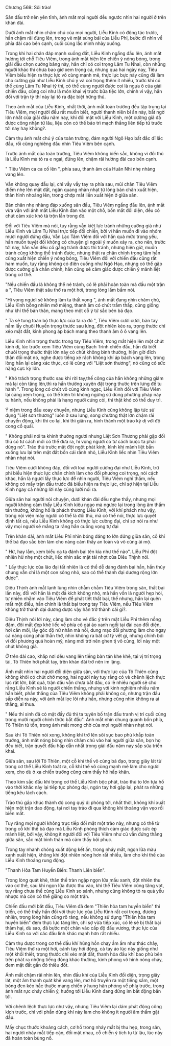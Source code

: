 




Chương 569: Sôi trào!


Sân đấu trở nên yên tĩnh, ánh mắt mọi người đều ngước nhìn hai người ở trên khán đài.

Dưới ánh mắt nhìn chăm chú của mọi người, Liễu Kình có động tác trước, hắn chậm rãi đứng lên, trong vẻ mặt sùng bái của Liễu Phỉ, bước đi nhìn về phía đài cao bên cạnh, cuối cùng lắc mình nhảy xuống.

Trong khi hai chân đáp mạnh xuống đất, Liễu Kinh ngẩng đầu lên, ánh mắt hướng tới chỗ Tiêu Viêm, trong ánh mắt hiện lên chiến ý nóng bỏng, trong giải đấu chọn cường bảng này, hắn chỉ có coi trọng Lâm Tu Nhai, còn những người khác thì chưa bao giờ xem trọng cả, nhưng qua hai ngày nay, Tiêu Viêm biểu hiện ra thực lực vô cùng mạnh mẽ, thực lực bực này cũng đã làm cho cường giả như Liễu Kình chú ý và coi trọng thêm ít nhiều, trước khi có thể cùng Lâm Tu Nhai tỷ thí, có thể cùng người được coi là ngựa ô của giải chiến đấu, cũng coi như là món khai vị trước bữa tiệc lớn, chính vì vậy, hắn đối với trận tỷ thí này lại tỏ ra đặc biệt hứng thú.

Theo ánh mắt của Liễu Kình, nhất thời, ánh mắt toàn trường đều tập trung tại Tiêu Viêm, mọi người đều rất muốn biết, người thanh niên bí ẩn này, bất ngờ lớn nhất của giải đấu năm nay, khi đối mặt với Liễu Kình, một cường giả đã được công nhận từ lâu, liệu còn có thể bảo trì mạch thắng liên tiếp từ trước tới nay hay không?.

Cảm thụ ánh mắt chú ý của toàn trường, đám người Ngô Hạo bất đắc dĩ lắc đầu, rồi cũng nghiêng đầu nhìn Tiêu Viêm bên cạnh.

Trước ánh mắt của toàn trường, Tiêu Viêm không biến sắc, không vì đối thủ là Liễu Kình mà tỏ ra e ngại, đứng lên, chậm rãi hướng đài cao bên cạnh.

" Tiêu Viêm ca ca cố lên ", phía sau, thanh âm của Huân Nhi nhẹ nhàng vang lên.

Vẫn không quay đầu lại, chỉ vẫy vẫy tay ra phía sau, mũi chân Tiêu Viêm điểm nhẹ lên mặt đất, ngân quang nhàn nhạt từ lòng bàn chân xuất hiện, thân hình nhoáng lên, trong chớp mắt liền xuất hiện ở giữa sân.

Bàn chân nhẹ nhàng đáp xuống sân đấu, Tiêu Viêm ngẩng đầu lên, ánh mắt vừa vặn với ánh mắt Liễu Kình đan vào một chỗ, bốn mắt đối diện, đều có chút cảm xúc khó tả trộn lẫn trong đó.

Đối với Tiêu Viêm mà nói, tuy rằng vẫn kiệt lực tránh những cường giả như Liễu Kình và Lâm Tu Nhai trực tiếp đối chiến, bởi vì hắn muốn đi vào nhóm mười người đứng đầu, Vẫn Lạc Tâm Viêm đối với hắn quá mức trọng yếu, hắn muốn tuyệt đối không có chuyện gì ngoài ý muốn xảy ra, cho nên, trước tới nay, hắn vẫn đều cố gắng tránh được thì tránh, nhưng hiện giờ, muốn tránh cũng không thể tránh được, nhưng thật ra chân chính trong tâm hắn cũng xuất hiện chiến ý nóng bỏng, Tiêu Viêm đối với chiến đấu cũng rất ham muốn, tuy rằng không có điên cuồng như Ngô Hạo, nhưng có thể gặp được cường giả chân chính, hắn cũng sẽ cảm giác được chiến ý mãnh liệt trong cơ thể.

"Nếu chiến đấu là không thể né tránh, có lẽ phải hoàn toàn mà đấu một trận a ", Tiêu Viêm thật sâu thở ra một hơi, trong lòng lẩm bẩm nói.

"Hi vọng ngươi sẽ không làm ta thất vọng ", ánh mắt đang nhìn chăm chú, Liễu Kình bỗng nhiên mở miệng, thanh âm có chút trầm thấp, cũng giống như khí thế bản thân, mang theo một cỗ ý tứ sắc bén bá đạo.

" Ta sẽ tung toàn bộ thực lực của ta ra đó ", Tiêu Viêm cười cười, bàn tay nắm lấy chuôi Huyền trọng thước sau lưng, đột nhiên kéo ra, trọng thước chỉ xéo mặt đất, kình phong áp bách mang theo thanh âm ô ô vang lên.

Liễu Kình nhìn trọng thước trong tay Tiêu Viêm, trong mắt hiện lên một chút kinh dị, lúc trước xem Tiêu Viêm cùng Bạch Trình chiến đấu, hắn đã biết chuôi trọng thước thật lớn này có chút không bình thường, hiện giờ đích thân đối mặt nó, nghe được tiếng xé rách không khí áp bách vang lên, trong lòng hắn lại càng xác thực, có lẽ cùng với "Liệt sơn thương", nó cũng có sức nặng cực kỳ lớn.

" Khó trách trọng thước sau khi rời tay,thế công của hắn không những giảm mà lại còn tăng lên,thì ra hắn thường xuyên đặt trọng thước trên lưng để tu hành ". Trong lòng có chút vô cùng kinh ngạc, Liễu Kình đối với Tiêu Viêm lại càng xem trọng, có thể kiên trì không ngừng sử dùng phương pháp này tu hành, nếu không phải là hạng người cứng cỏi, thì thật khó có thể duy trì.

Ý niệm trong đầu xoay chuyển, nhưng Liễu Kình cũng không lập tức sử dụng "Liệt sơn thương" luôn ở sau lưng, song chưởng thật lớn chậm rãi chuyển động, khi thì co lại, khi thì giãn ra, hình thành một trảo kỳ dị với độ cong cổ quái.

" Không phải nói ta khinh thường ngươi nhưng Liệt Sơn Thương phải gặp đối thủ có tư cách mới có thể đưa ra, hi vọng ngươi có tư cách buộc ta phải dùng nó". Trảo thủ trước mặt đột ngột phát kình, kình khí mãnh liệt bắn xuống lưu lại trên mặt đất bốn cái rãnh nhỏ, Liễu Kình liếc nhìn Tiêu Viêm nhàn nhạt nói.

Tiêu Viêm cười không đáp, đối với loại người cường đại như Liễu Kình, trừ phi biểu hiện thực lực chân chính làm cho đối phương coi trọng, nói cách khác, hắn là người lấy thực lực để nhìn người, Tiêu Viêm nghĩ thầm, nếu không có mấy trận đấu trước đã biểu hiện ra thực lực, chỉ sợ hiện tại Liễu Kình ngay cả những lời này cũng lười nói ra.

Giữa sân hai người nói chuyện, dưới khán đài đều nghe thấy, nhưng mọi người không cảm thấy Liễu Kình kiêu ngạo mà ngược lại trong lòng âm thầm tán thưởng, không hổ là phách thương Liễu Kình, với khí phách như vậy, trong nội viện mấy người có thể là đối thủ, mà có thể nói, thực lực quyết định tất cả, nếu Liễu Kình không có thực lực cường đại, chỉ sợ nói ra như vậy mọi người sẽ mắng ta rằng hắn cuồng vọng tự đại

Trên khán đài, ánh mắt Liễu Phỉ nhìn bóng dáng to lớn đứng giữa sân, cỗ khí thế bá đạo sắc bén làm cho nàng cảm thấy an toàn và vô cùng ái mộ.

" Hừ, hay lắm, xem biểu ca ta đánh bại tên kia như thế nào". Liễu Phỉ đột nhiên hừ nhẹ một chút, liếc nhìn sắc mặt tái nhợt của Diêu Thịnh nói.

" Lấy thực lực của lão đại tất nhiên là có thể dễ dàng đánh bại hắn, hắn thủy chung vẫn chỉ là một con sông nhỏ, sao có thể thành đại dương rộng lớn được".

Diêu Thịnh ánh mắt lạnh lùng nhìn chằm chằm Tiêu Viêm trong sân, thất bại lần này, đối với hắn là một đả kích không nhỏ, mà hắn vốn là người hẹp hòi, tự nhiên nhằm vào Tiêu Viêm để phát tiết thất bại, thế nhưng, hắn lại quên mất một điều, hắn chính là thất bại trong tay Tiêu Viêm, nếu Tiêu Viêm không trở thành đại dương được vậy hắn trở thành cái gì?.

Diêu Thịnh nói lời này, càng làm cho vẻ đắc ý trên mặt Liễu Phỉ thêm nồng đậm, đôi mắt đẹp khẽ liếc về phía cô gái áo xanh ngồi tại đài cao đối diện, hơi cắn môi, lấy góc độ nữ nhân mà nói, dung mạo đối phương làm cho ngay cả nàng cũng phải thẫn thờ, nhìn không ra bất cứ tỳ vết gì, nhưng chính bởi vì đối phương quá hoàn mỹ, nàng mới trở nên ghen tị vô cùng, lời này một chút không giả.

Ở trên đài cao, khắp nơi đều vang lên tiếng bàn tán khe khẽ, tại vị trí trọng tài, Tô Thiên hơi phất tay, trên khán đài trở nên im lặng.

Ánh mắt nhìn hai người đối diện giữa sân, với thực lực của Tô Thiên cũng không khỏi có chút chờ mong, hai người này tuy rằng có vẻ chênh lệch thực lực rất lớn, bất quá, trận đấu vẫn chưa bắt đầu, có lẽ nhiều người sẽ cho rằng Liễu Kình sẽ là người chiến thắng, nhưng với kinh nghiệm nhiều năm hắn biết, phần thắng của Tiêu Viêm không phải không có, nhưng trận đấu sắp diễn ra này, với ánh mắt lọc lõi như hắn, nhưng cũng nhìn không ra ai thắng, ai thua.

" Nếu thí sinh đã có mặt đầy đủ thì ta tuyên bố trận đấu tranh vị trí cuối cùng trong mười người chính thức bắt đầu". Ánh mắt nhìn chung quanh bốn phía, Tô Thiên từ tốn, trong ánh mắt mong chờ của mọi người nhàn nhạt nói.

Sau khi Tô Thiên nói xong, không khí trở lên sôi sục bao phủ khắp toàn trường, ánh mắt nóng bỏng nhìn chăm chú vào hai người giữa sân, bọn họ đều biết, trận quyết đấu hấp dẫn nhất trong giải đấu năm nay sắp sửa triển khai.

Giữa sân, sau lời Tô Thiên, một cỗ khí thế vô cùng bá đạo, trong giây lát từ trong cơ thể Liễu Kình toát ra, cỗ khí thế vô cùng mạnh mẽ làm cho người xem, cho dù ở xa chiến trường cũng cảm thấy hô hấp khăn.

Theo kim sắc đấu khí trong cơ thể Liễu Kình bộc phát, trảo thủ to lớn tựa hồ vào thời khắc này lại tiếp tục phóng đại, ngón tay hơi gập lại, phát ra những tiếng kêu lách cách.

Trảo thủ gấp khúc thành độ cong quỷ dị phóng tới, nhất thời, không khí xuất hiện một trận dao động, tại nơi tay trảo đi qua không khí thoáng vặn vẹo rồi biến mất.

Tuy rằng mọi người không trực tiếp đối mặt một trảo này, nhưng có thể từ trong cỗ khí thế bá đạo mà Liễu Kình phóng thích cảm giác được sức ép mãnh liệt, bởi vậy, không ít người đối với Tiêu Viêm như cũ vẫn đứng thẳng giữa sân, sắc mặt bình thản mà cảm thấy bội phục.

Trong tay nhanh chóng xuất động kết ấn, trong nháy mắt, ngọn lửa màu xanh xuất hiện, không khí đột nhiên nóng hơn rất nhiều, làm cho khí thế của Liễu Kình thoáng rung động.

"Thanh Hỏa Tam Huyền Biến: Thanh Liên biến".

Trong lòng quát khẽ, thân thể tràn ngập ngọn lửa mầu xanh, đột nhiên thu vào cơ thể, sau khi ngọn lửa được thu vào, khí thế Tiêu Viêm cũng tăng vọt, tuy rằng chưa thể cùng Liễu Kình so sánh, nhưng cũng không tỏ ra quá yếu nhược mà còn có thể giằng co một trận.

Chiến đấu mới bắt đầu, Tiêu Viêm đã đem "Thiên hỏa tam huyền biển" thi triển, có thể thấy hắn đối với thực lực của Liễu Kình rất coi trọng, đương nhiên, trong lòng hắn cũng rõ ràng, nếu không sử dụng "Thiên hỏa tam huyền biến" đem thực lực tăng lên, chỉ sợ vừa tiếp xúc, có lẽ sẽ bị thất bại thảm hại, dù sao, đã bước một chân vào cấp độ đấu vương, thực lực của Liễu Kình so với các đấu linh khác mạnh hơn rất nhiều.

Cảm thụ được trong cơ thể đấu khí hùng hồn chạy ầm ầm như thác chảy, Tiêu Viêm thở ra một hơi, cánh tay hơi động, cả tay áo lúc này giống như một khối thiết, trọng thước chỉ xéo mặt đất, thanh hỏa đấu khí bao phủ bên trên phát ra những tiếng động khác thường, kình phong vô hình nóng cháy, đem mặt đất gần đó thiêu đốt.

Ánh mắt chậm rãi nhìn lên, nhìn đấu khí của Liễu Kình đối diện, trong giây lát, một âm thanh quát khẽ vang lên, mơ hồ truyền ra một tiếng sấm, một bóng đen kéo hắc thước mang chiến ý hung hãn phóng về phía trước, trong ánh mắt rực cháy chiến ý, hướng tới Liễu Kình đang đứng im bất động bắn tới.

Với chênh lệch thực lực như vậy, nhưng Tiêu Viêm lại dám phát động công kích trước, chỉ với phần dũng khí này làm cho không ít người âm thầm gật đầu.

Mấy chục thước khoảng cách, cơ hồ trong nháy mắt bị thu hẹp, trong sân, hai người nháy mắt tiếp cận, đối mặt nhau, cỗ chiễn ý tích tụ từ lâu, lúc này đã hoàn toàn bùng nổ.




